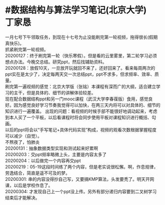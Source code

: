 #数据结构与算法学习笔记(北京大学)<br>
丁家恳
====
一月七号下午领取任务，到现在十七号为止没能刷完第一轮视频，拖得很长(假期真快乐)。<br>
抓紧刷完第一轮视频。<br>
20200127：终于刷完第一轮（快乐寒假）。但是看的云里雾里，第二轮学习必须想点办法。今晚交总结。研究ppt，然后找辅助资料。<br>
20200128：放假10天，一旦放开玩就回不来了，还好回来了。看来每周两次的ppt实在是太少了，决定每两天交一次总结ppt，ppt不求多，但求频率、效率、质量。<br>
刷完第一遍视频的感觉：北京大学版（张铭）本课程有深而广的大纲，适合建立学习的主干，但是具体的、细节的讲解体验较差。<br>
现在配合数据结构ppt和另一门mooc课程（武汉大学李春葆版）食用，感觉良好。因为感觉良好学习节奏我觉得可以加快，在两三天内将可以对具体的、细节的知识进行一遍覆盖。
出现的问题：看视频的时候手部不能很好地调动起来，考虑到本人买了一个平板，以后看课程时将会同步使用平板对课程知识进行概括、勾画。<br>
以后的ppt将会以“手写笔记+具体代码实现”构成，视频的观看次数根据掌握程度可以减少（自觉）。<br>
不熬夜了，怕肺炎<br>
20200131：抽象数据类型实现和测试起来好累啊<br>
20200203：交ppt频率略微上头，主要是内容太多了<br>
20200204：以后做完一个内容再交ppt<br>
20200219：05-19这段时间练了两个内容，但是老实说很松懈。啊，作息规律，劳逸结合，简直是遥不可及的梦。<br>
20200301:  串的内容没得抄自己写，又要搞KMP算法，头发要秃了。明天开网课，以后是学校作息了。<br>
20200304:  才发现自己上一个ppt没上传。另外有部分递归内容要到二叉树学习结束后才能解决。
